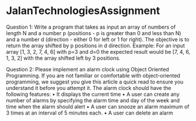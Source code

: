 # JalanTechnologiesAssignment

Question 1:
Write a program that takes as input an array of numbers of length N and a number p (positions - p is greater than 0
and less than N) and a number d (direction - either 0 for left or 1 for right). The objective is to return the array
shifted by p positions in d direction.
Example: For an input array [1, 3, 2, 7, 4, 6] with p=3 and d=0
the expected result would be [7, 4, 6, 1, 3, 2] with the array shifted left by 3 positions.


Question 2:
Please implement an alarm clock using Object Oriented Programming. If you are not familiar or comfortable with
object-oriented programming, we suggest you give this article a quick read to ensure you understand it before you
attempt it.
The alarm clock should have the following features:
• It displays the current time
• A user can create any number of alarms by specifying the alarm time and day of the week and time when the
alarm should alert
• A user can snooze an alarm maximum of 3 times at an interval of 5 minutes each.
• A user can delete an alarm
